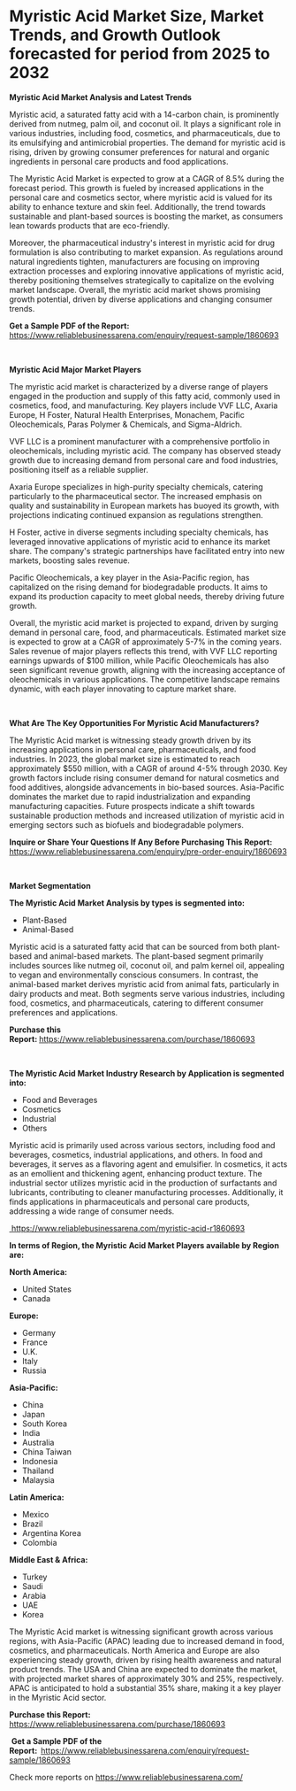 <p><h1>Myristic Acid Market Size, Market Trends, and Growth Outlook forecasted for period from 2025 to 2032</h1></p><p><strong>Myristic Acid Market Analysis and Latest Trends</strong></p>
<p><p>Myristic acid, a saturated fatty acid with a 14-carbon chain, is prominently derived from nutmeg, palm oil, and coconut oil. It plays a significant role in various industries, including food, cosmetics, and pharmaceuticals, due to its emulsifying and antimicrobial properties. The demand for myristic acid is rising, driven by growing consumer preferences for natural and organic ingredients in personal care products and food applications.</p><p>The Myristic Acid Market is expected to grow at a CAGR of 8.5% during the forecast period. This growth is fueled by increased applications in the personal care and cosmetics sector, where myristic acid is valued for its ability to enhance texture and skin feel. Additionally, the trend towards sustainable and plant-based sources is boosting the market, as consumers lean towards products that are eco-friendly.</p><p>Moreover, the pharmaceutical industry's interest in myristic acid for drug formulation is also contributing to market expansion. As regulations around natural ingredients tighten, manufacturers are focusing on improving extraction processes and exploring innovative applications of myristic acid, thereby positioning themselves strategically to capitalize on the evolving market landscape. Overall, the myristic acid market shows promising growth potential, driven by diverse applications and changing consumer trends.</p></p>
<p><strong>Get a Sample PDF of the Report:&nbsp;</strong> <a href="https://www.reliablebusinessarena.com/enquiry/request-sample/1860693?utm_campaign=3041&utm_medium=2&utm_source=Github&utm_content=ia&utm_term=31032025&utm_id=myristic-acid">https://www.reliablebusinessarena.com/enquiry/request-sample/1860693</a></p>
<p>&nbsp;</p>
<p><strong>Myristic Acid Major Market Players</strong></p>
<p><p>The myristic acid market is characterized by a diverse range of players engaged in the production and supply of this fatty acid, commonly used in cosmetics, food, and manufacturing. Key players include VVF LLC, Axaria Europe, H Foster, Natural Health Enterprises, Monachem, Pacific Oleochemicals, Paras Polymer & Chemicals, and Sigma-Aldrich.</p><p>VVF LLC is a prominent manufacturer with a comprehensive portfolio in oleochemicals, including myristic acid. The company has observed steady growth due to increasing demand from personal care and food industries, positioning itself as a reliable supplier.</p><p>Axaria Europe specializes in high-purity specialty chemicals, catering particularly to the pharmaceutical sector. The increased emphasis on quality and sustainability in European markets has buoyed its growth, with projections indicating continued expansion as regulations strengthen.</p><p>H Foster, active in diverse segments including specialty chemicals, has leveraged innovative applications of myristic acid to enhance its market share. The company's strategic partnerships have facilitated entry into new markets, boosting sales revenue.</p><p>Pacific Oleochemicals, a key player in the Asia-Pacific region, has capitalized on the rising demand for biodegradable products. It aims to expand its production capacity to meet global needs, thereby driving future growth.</p><p>Overall, the myristic acid market is projected to expand, driven by surging demand in personal care, food, and pharmaceuticals. Estimated market size is expected to grow at a CAGR of approximately 5-7% in the coming years. Sales revenue of major players reflects this trend, with VVF LLC reporting earnings upwards of $100 million, while Pacific Oleochemicals has also seen significant revenue growth, aligning with the increasing acceptance of oleochemicals in various applications. The competitive landscape remains dynamic, with each player innovating to capture market share.</p></p>
<p>&nbsp;</p>
<p><strong>What Are The Key Opportunities For Myristic Acid Manufacturers?</strong></p>
<p><p>The Myristic Acid market is witnessing steady growth driven by its increasing applications in personal care, pharmaceuticals, and food industries. In 2023, the global market size is estimated to reach approximately $550 million, with a CAGR of around 4-5% through 2030. Key growth factors include rising consumer demand for natural cosmetics and food additives, alongside advancements in bio-based sources. Asia-Pacific dominates the market due to rapid industrialization and expanding manufacturing capacities. Future prospects indicate a shift towards sustainable production methods and increased utilization of myristic acid in emerging sectors such as biofuels and biodegradable polymers.</p></p>
<p><strong>Inquire or Share Your Questions If Any Before Purchasing This Report:</strong> <a href="https://www.reliablebusinessarena.com/enquiry/pre-order-enquiry/1860693?utm_campaign=3041&utm_medium=2&utm_source=Github&utm_content=ia&utm_term=31032025&utm_id=myristic-acid">https://www.reliablebusinessarena.com/enquiry/pre-order-enquiry/1860693</a></p>
<p>&nbsp;</p>
<p><strong>Market Segmentation</strong></p>
<p><strong>The Myristic Acid Market Analysis by types is segmented into:</strong></p>
<p><ul><li>Plant-Based</li><li>Animal-Based</li></ul></p>
<p><p>Myristic acid is a saturated fatty acid that can be sourced from both plant-based and animal-based markets. The plant-based segment primarily includes sources like nutmeg oil, coconut oil, and palm kernel oil, appealing to vegan and environmentally conscious consumers. In contrast, the animal-based market derives myristic acid from animal fats, particularly in dairy products and meat. Both segments serve various industries, including food, cosmetics, and pharmaceuticals, catering to different consumer preferences and applications.</p></p>
<p><strong>Purchase this Report:&nbsp;</strong><a href="https://www.reliablebusinessarena.com/purchase/1860693?utm_campaign=3041&utm_medium=2&utm_source=Github&utm_content=ia&utm_term=31032025&utm_id=myristic-acid">https://www.reliablebusinessarena.com/purchase/1860693</a></p>
<p>&nbsp;</p>
<p><strong>The Myristic Acid Market Industry Research by Application is segmented into:</strong></p>
<p><ul><li>Food and Beverages</li><li>Cosmetics</li><li>Industrial</li><li>Others</li></ul></p>
<p><p>Myristic acid is primarily used across various sectors, including food and beverages, cosmetics, industrial applications, and others. In food and beverages, it serves as a flavoring agent and emulsifier. In cosmetics, it acts as an emollient and thickening agent, enhancing product texture. The industrial sector utilizes myristic acid in the production of surfactants and lubricants, contributing to cleaner manufacturing processes. Additionally, it finds applications in pharmaceuticals and personal care products, addressing a wide range of consumer needs.</p></p>
<p><a href="https://www.reliablebusinessarena.com/myristic-acid-r1860693?utm_campaign=3041&utm_medium=2&utm_source=Github&utm_content=ia&utm_term=31032025&utm_id=myristic-acid">&nbsp;https://www.reliablebusinessarena.com/myristic-acid-r1860693</a></p>
<p><strong>In terms of Region, the Myristic Acid Market Players available by Region are:</strong></p>
<p>
    <p> <strong> North America: </strong>
        <ul>
            <li>United States</li>
            <li>Canada</li>
        </ul>
        </p> 
    <p> <strong> Europe: </strong>
        <ul>
            <li>Germany</li>
            <li>France</li>
            <li>U.K.</li>
            <li>Italy</li>
            <li>Russia</li>
        </ul>
        </p> 
    <p> <strong> Asia-Pacific: </strong>
        <ul>
            <li>China</li>
            <li>Japan</li>
            <li>South Korea</li>
            <li>India</li>
            <li>Australia</li>
            <li>China Taiwan</li>
            <li>Indonesia</li>
            <li>Thailand</li>
            <li>Malaysia</li>
        </ul>
        </p> 
    <p> <strong> Latin America: </strong>
        <ul>
            <li>Mexico</li>
            <li>Brazil</li>
            <li>Argentina Korea</li>
            <li>Colombia</li>
        </ul>
        </p> 
    <p> <strong> Middle East & Africa: </strong>
        <ul>
            <li>Turkey</li>
            <li>Saudi</li>
            <li>Arabia</li>
            <li>UAE</li>
            <li>Korea</li>
        </ul>
    </p>
    </p>
<p><p>The Myristic Acid market is witnessing significant growth across various regions, with Asia-Pacific (APAC) leading due to increased demand in food, cosmetics, and pharmaceuticals. North America and Europe are also experiencing steady growth, driven by rising health awareness and natural product trends. The USA and China are expected to dominate the market, with projected market shares of approximately 30% and 25%, respectively. APAC is anticipated to hold a substantial 35% share, making it a key player in the Myristic Acid sector.</p></p>
<p><strong>Purchase this Report: </strong><a href="https://www.reliablebusinessarena.com/purchase/1860693?utm_campaign=3041&utm_medium=2&utm_source=Github&utm_content=ia&utm_term=31032025&utm_id=myristic-acid">https://www.reliablebusinessarena.com/purchase/1860693</a></p>
<p>&nbsp;<strong>Get a Sample PDF of the Report:&nbsp;&nbsp;</strong><a href="https://www.reliablebusinessarena.com/enquiry/request-sample/1860693?utm_campaign=3041&utm_medium=2&utm_source=Github&utm_content=ia&utm_term=31032025&utm_id=myristic-acid">https://www.reliablebusinessarena.com/enquiry/request-sample/1860693</a></p>
<p><strong></strong></p>
<p>Check more reports on <a href="https://www.reliablebusinessarena.com/?utm_campaign=3041&utm_medium=2&utm_source=Github&utm_content=ia&utm_term=31032025&utm_id=myristic-acid">https://www.reliablebusinessarena.com/</a></p>